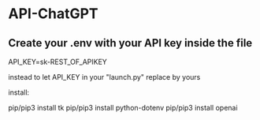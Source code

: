 # API-ChatGPT

<h2>Create your .env with your API key inside the file</h2>

API_KEY=sk-REST_OF_APIKEY

instead to let API_KEY in your "launch.py" replace by yours

install:

pip/pip3 install tk
pip/pip3 install python-dotenv
pip/pip3 install openai
